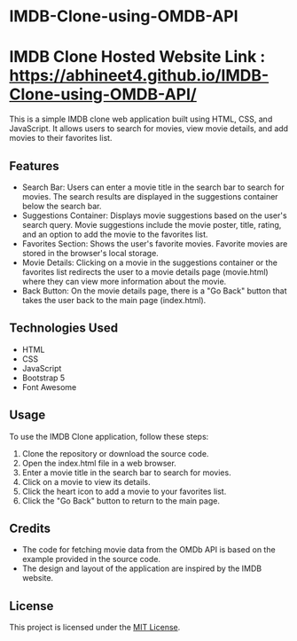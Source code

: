 # IMDB-Clone-using-OMDB-API


# IMDB Clone Hosted Website Link : https://abhineet4.github.io/IMDB-Clone-using-OMDB-API/

This is a simple IMDB clone web application built using HTML, CSS, and JavaScript. It allows users to search for movies, view movie details, and add movies to their favorites list.

## Features

- Search Bar: Users can enter a movie title in the search bar to search for movies. The search results are displayed in the suggestions container below the search bar.
- Suggestions Container: Displays movie suggestions based on the user's search query. Movie suggestions include the movie poster, title, rating, and an option to add the movie to the favorites list.
- Favorites Section: Shows the user's favorite movies. Favorite movies are stored in the browser's local storage.
- Movie Details: Clicking on a movie in the suggestions container or the favorites list redirects the user to a movie details page (movie.html) where they can view more information about the movie.
- Back Button: On the movie details page, there is a "Go Back" button that takes the user back to the main page (index.html).

## Technologies Used

- HTML
- CSS
- JavaScript
- Bootstrap 5
- Font Awesome

## Usage

To use the IMDB Clone application, follow these steps:

1. Clone the repository or download the source code.
2. Open the index.html file in a web browser.
3. Enter a movie title in the search bar to search for movies.
4. Click on a movie to view its details.
5. Click the heart icon to add a movie to your favorites list.
6. Click the "Go Back" button to return to the main page.

## Credits

- The code for fetching movie data from the OMDb API is based on the example provided in the source code.
- The design and layout of the application are inspired by the IMDB website.

## License

This project is licensed under the [MIT License](LICENSE).
